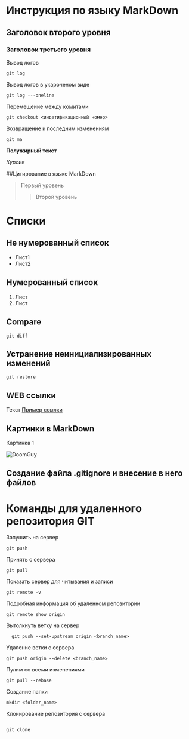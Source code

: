 # Инструкция по языку MarkDown


## Заголовок второго уровня
### Заголовок третьего уровня

Вывод логов
``` cd
git log
```
Вывод логов в укароченом виде
``` cd
git log ---oneline
```

Перемещение между комитами
```cd
git checkout <индетификационный номер>
```
Возвращение к последним изменениям
```cd
git ma
```
**Полужирный текст**

*Курсив*

##Цитирование в языке MarkDown
>Первый уровень
>>Второй уровень

# Списки
## Не нумерованный список
* Лист1
* Лист2

## Нумерованный список
 1. Лист
 2. Лист

## Compare
```cd
git diff
```
## Устранение неинициализированных изменений
```cd
git restore
```

## WEB ссылки

Текст [Пример ссылки](http:example.com "Всплывающая подсказка")

## Картинки в MarkDown
Картинка 1

![DoomGuy](DoomGuy.jpg)

## Создание файла .gitignore и внесение в него файлов




# Команды для удаленного репозитория GIT
 
 Запушить на сервер
``` cd
git push 
```
Принять с сервера
```cd
git pull
```
Показать сервер для читывания и записи
```cd 
git remote -v
```
Подробная информация об удаленном репозитории 
```ch
git remote show origin
```
Вытолкнуть ветку на сервер
```cd
  git push --set-upstream origin <branch_name>
```
Удаление ветки с сервера
```cd
git push origin --delete <branch_name>
```
Пулим со всеми изменениями
```cd
git pull --rebase
```
Создание папки
```cd
mkdir <folder_name>
```
Клонирование репозитория с сервера
```cd

git clone

```
